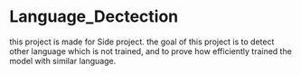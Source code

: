 # Language_Dectection
this project is made for Side project.
the goal of this project is to detect other language which is not trained, and to prove how efficiently trained the model with similar language.
